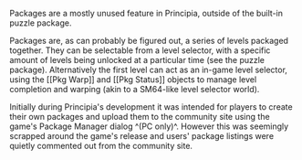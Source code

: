 Packages are a mostly unused feature in Principia, outside of the built-in puzzle package.

Packages are, as can probably be figured out, a series of levels packaged together. They can be selectable from a level selector, with a specific amount of levels being unlocked at a particular time (see the puzzle package). Alternatively the first level can act as an in-game level selector, using the [[Pkg Warp]] and [[Pkg Status]] objects to manage level completion and warping (akin to a SM64-like level selector world).

Initially during Principia's development it was intended for players to create their own packages and upload them to the community site using the game's Package Manager dialog ^(PC only)^. However this was seemingly scrapped around the game's release and users' package listings were quietly commented out from the community site.